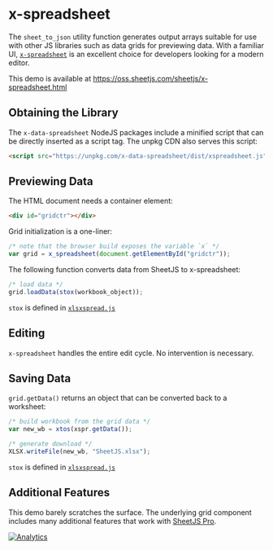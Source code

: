 # x-spreadsheet

The `sheet_to_json` utility function generates output arrays suitable for use
with other JS libraries such as data grids for previewing data.  With a familiar
UI, [`x-spreadsheet`](https://myliang.github.io/x-spreadsheet/) is an excellent
choice for developers looking for a modern editor.

This demo is available at <https://oss.sheetjs.com/sheetjs/x-spreadsheet.html>

## Obtaining the Library

The `x-data-spreadsheet` NodeJS packages include a minified script that can be
directly inserted as a script tag.  The unpkg CDN also serves this script:

```html
<script src="https://unpkg.com/x-data-spreadsheet/dist/xspreadsheet.js"></script>
```

## Previewing Data

The HTML document needs a container element:

```html
<div id="gridctr"></div>
```

Grid initialization is a one-liner:

```js
/* note that the browser build exposes the variable `x` */
var grid = x_spreadsheet(document.getElementById("gridctr"));
```

The following function converts data from SheetJS to x-spreadsheet:

```js
/* load data */
grid.loadData(stox(workbook_object));
```

`stox` is defined in [`xlsxspread.js`](./xlsxspread.js)

## Editing

`x-spreadsheet` handles the entire edit cycle. No intervention is necessary.

## Saving Data

`grid.getData()` returns an object that can be converted back to a worksheet:

```js
/* build workbook from the grid data */
var new_wb = xtos(xspr.getData());

/* generate download */
XLSX.writeFile(new_wb, "SheetJS.xlsx");
```

`stox` is defined in [`xlsxspread.js`](./xlsxspread.js)

## Additional Features

This demo barely scratches the surface.  The underlying grid component includes
many additional features that work with [SheetJS Pro](https://sheetjs.com/pro).

[![Analytics](https://ga-beacon.appspot.com/UA-36810333-1/SheetJS/js-xlsx?pixel)](https://github.com/SheetJS/js-xlsx)
